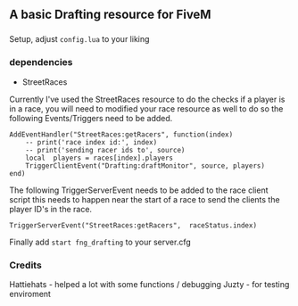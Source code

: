 ## A basic Drafting resource for FiveM

###
Setup, adjust `config.lua` to your liking


### dependencies
* StreetRaces

Currently I've used the StreetRaces resource to do the checks if a player is in a race, you will need to modified your race resource as well to do so the following Events/Triggers need to be added.

```RegisterNetEvent("StreetRaces:getRacers")
AddEventHandler("StreetRaces:getRacers", function(index)
    -- print('race index id:', index)
    -- print('sending racer ids to', source)
    local  players = races[index].players
    TriggerClientEvent("Drafting:draftMonitor", source, players)
end)
```


The following TriggerServerEvent needs to be added to the race client script this needs to happen near the start of a race to send the clients the player ID's in the race.
```
TriggerServerEvent("StreetRaces:getRacers",  raceStatus.index)
```

Finally add 
`start fng_drafting`
to your server.cfg

### Credits
Hattiehats - helped a lot with some functions / debugging
Juzty - for testing enviroment

